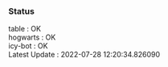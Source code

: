 ### Status


table : OK  
hogwarts : OK  
icy-bot : OK  
Latest Update : 2022-07-28 12:20:34.826090
